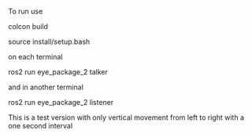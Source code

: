 To run use

colcon build

source install/setup.bash

on each terminal

ros2 run eye_package_2 talker

and in another terminal

ros2 run eye_package_2 listener

This is a test version with only vertical movement from left to right with a one second interval
